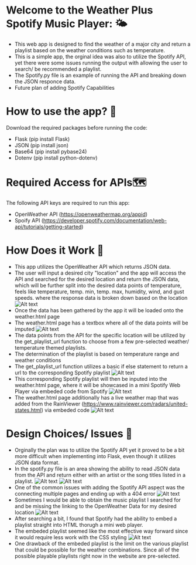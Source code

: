 # **Welcome to the Weather Plus Spotify Music Player**: :sun_behind_small_cloud:
- This web app is designed to find the weather of a major city and return a playlist based on the weather conditions such as temperature. 
- This is a simple app, the orginal idea was also to utilize the Spotify API, yet there were some issues running the output with allowing the user to search/ be recommended a playlist. 
- The Spotify.py file is an example of running the API and breaking down the JSON responce data. 
- Future plan of adding Spotify Capabilities 

# **How to use the app?** :compass:

Download the required packages before running the code:

- Flask (pip install Flask)
- JSON (pip install json)
- Base64 (pip install pybase24)
- Dotenv (pip install python-dotenv)

# **Required Access for APIs**:world_map:

The following API keys are required to run this app: 

- OpenWeather API (https://openweathermap.org/appid)
- Spoify API (https://developer.spotify.com/documentation/web-api/tutorials/getting-started)

 
# **How Does it Work**  :cowboy_hat_face:

- This app utilizes the OpenWeather API which returns JSON data. 
- The user will input a desired city "location" and the app will access the API and searched for the desired location and return the JSON data, which will be further split into the desired data points of temperature, feels like temperature, temp. min, temp. max, humidity, wind, and gust speeds. where the response data is broken down based on the location 
![Alt text](image.png)
- Once the data has been gathered by the app it will be loaded onto the weather.html page
- The weather.html page has a textbox where all of the data points will be imputed 
![Alt text](image-1.png)
- The data points from the API for the specific location will be utilized by the get_playlist_url function to choose from a few pre-selected weather/ temperature themed playlists. 
- The determination of the playlist is based on temperature range and weather conditions
- The get_playlist_url function utilizes a basic if else statement to return a url to the corresponding Spotify playlist
![Alt text](image-8.png)
- This corresponding Spotify playlist will then be inputed into the weather.html page, where it will be showcased in a mini Spotify Web Player via embeded code from Spotify 
![Alt text](image-2.png)
- The weather.html page additionally has a live weather map that was added from the RainViewer (https://www.rainviewer.com/radars/united-states.html) via embeded code
![Alt text](image-3.png)

# **Design Choices/ Issues** :orange:

- Orginally the plan was to utilize the Spotify API yet it proved to be a bit more difficult when implementing into Flask, even though it utilizes JSON data format.
- In the spotify.py file is an area showing the ability to read JSON data from the API and return either with an artist or the song titles listed in a playlist.
![Alt text](image-4.png)
![Alt text](image-5.png)
- One of the common issues with adding the Spotify API aspect was the connecting multiple pages and ending up with a 404 error
![Alt text](image-6.png)
- Sometimes I would be able to obtain the music playlist I searched for and be missing the linking to the OpenWeather Data for my desired location
![Alt text](image-7.png)
- After searching a bit, I found that Spotify had the ability to embed a playlist straight into HTML thorugh a mini web player. 
- The embeded playlist seemed like the most effective way forward since it would require less work with the CSS styling
![Alt text](image-9.png) 
- One drawback of the embeded playlist is the limit on the various playlist that could be possible for the weather combinations. Since all of the possible playable playlists right now in the website are pre-selected. 